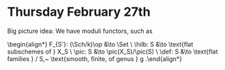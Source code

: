 # Thursday February 27th

Big picture idea:
We have moduli functors, such as

\begin{align*}
F_{S'}: (\Sch/k)\op &\to \Set \\
\hilb: S &\to \text{flat subschemes of } X_S \\
\pic: S &\to \pic(X_S)/\pic(S) \\
\def: S &\to \text{flat families } / S,~ \text{smooth, finite, of genus } g
.\end{align*}
